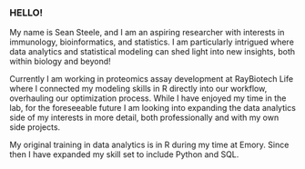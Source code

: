 ### HELLO!

My name is Sean Steele, and I am an aspiring researcher with interests in immunology, bioinformatics, and statistics.  I am particularly intrigued where data analytics and statistical modeling can shed light into new insights, both within biology and beyond!

Currently I am working in proteomics assay development at RayBiotech Life where I connected my modeling skills in R directly into our workflow, overhauling our optimization process. While I have enjoyed my time in the lab, for the foreseeable future I am looking into expanding the data analytics side of my interests in more detail, both professionally and with my own side projects. 

My original training in data analytics is in R during my time at Emory. Since then I have expanded my skill set to include Python and SQL.


<!--
**seansteel3/seansteel3** is a ✨ _special_ ✨ repository because its `README.md` (this file) appears on your GitHub profile.

Here are some ideas to get you started:

- 🔭 I’m currently working on ...
- 🌱 I’m currently learning ...
- 👯 I’m looking to collaborate on ...
- 🤔 I’m looking for help with ...
- 💬 Ask me about ...
- 📫 How to reach me: ...
- 😄 Pronouns: ...
- ⚡ Fun fact: ...
-->
